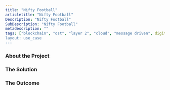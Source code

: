 ```yaml
---
title: "Nifty Football"
articletitle: "Nifty Football"
Description: "Nifty Football"
SubDescription: "Nifty Football"
metadescription: ""
tags: ["blockchain", "ost", "layer 2", "cloud", "message driven", digital transformation", "scaling", "incentivisation", "engagement"]
layout: use_case
---
```


### About the Project

### The Solution

### The Outcome

